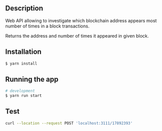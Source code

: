 ## Description

Web API allowing to investigate which blockchain address appears most number of times in a block transactions.

Returns the address and number of times it appeared in given block.

## Installation

```bash
$ yarn install
```

## Running the app

```bash
# development
$ yarn run start
```

## Test

```bash
curl --location --request POST 'localhost:3111/17892393'
```